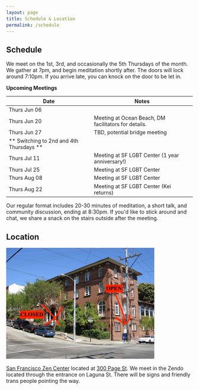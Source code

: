 ```yaml
---
layout: page
title: Schedule & Location
permalink: /schedule
---
```


## Schedule

We meet on the 1st, 3rd, and occasionally the 5th Thursdays of the month. We gather at 7pm, and begin meditation shortly after. The doors will lock around 7:10pm. If you arrive late, you can knock on the door to be let in. 

**Upcoming Meetings**

| Date           | Notes
|----------------|--------
| Thurs Jun 06   | 
| Thurs Jun 20   | Meeting at Ocean Beach, DM facilitators for details.
| Thurs Jun 27   | TBD, potential bridge meeting
| ** Switching to 2nd and 4th Thursdays ** |
| Thurs Jul 11   | Meeting at SF LGBT Center (1 year anniversary!)
| Thurs Jul 25   | Meeting at SF LGBT Center
| Thurs Aug 08   | Meeting at SF LGBT Center
| Thurs Aug 22   | Meeting at SF LGBT Center (Kei returns)


Our regular format includes 20-30 minutes of meditation, a short talk, and community discussion, ending at 8:30pm. If you'd like to stick around and chat, we share a snack on the stairs outside after the meeting.

## Location

<img src="images/San_Francisco_Zen_Center.jpg" alt="a photo of the meeting place with an arrow pointing to the entrance" width="400px"/>

[San Francisco Zen Center](https://sfzc.org) located at [300 Page St](https://goo.gl/maps/1tYkRHUwu3E2i5rz5). We meet in the Zendo located through the entrance on Laguna St. There will be signs and friendly trans people pointing the way.

